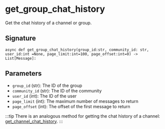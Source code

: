 # get_group_chat_history

Get the chat history of a channel or group.

## Signature

`async def get_group_chat_history(group_id:str, community_id: str, user_id:int =None, page_limit:int=100, page_offset:int=0) -> List[Message]:`


## Parameters

- `group_id` (str): The ID of the group
- `community_id` (str): The ID of the community
- `user_id` (int): The ID of the user
- `page_limit` (int): The maximum number of messages to return
- `page_offset` (int): The offset of the first message to return


:::tip
There is an analogous method for getting the chat history of a channel: [get_channel_chat_history](/docs/api_reference/methods/get_channel_chat_history).
:::


